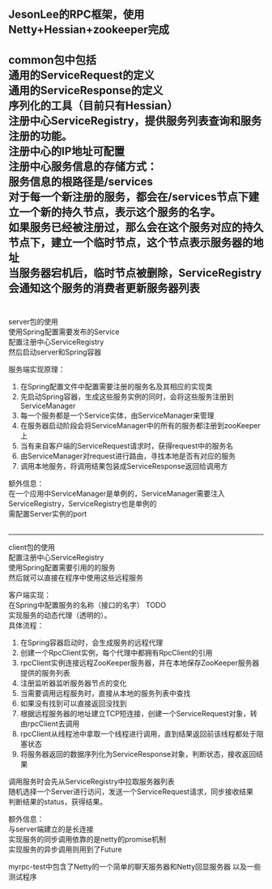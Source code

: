 JesonLee的RPC框架，使用Netty+Hessian+zookeeper完成  
-----

common包中包括  
通用的ServiceRequest的定义  
通用的ServiceResponse的定义  
序列化的工具（目前只有Hessian）  
注册中心ServiceRegistry，提供服务列表查询和服务注册的功能。  
注册中心的IP地址可配置  
注册中心服务信息的存储方式：  
服务信息的根路径是/services    
对于每一个新注册的服务，都会在/services节点下建立一个新的持久节点，表示这个服务的名字。  
如果服务已经被注册过，那么会在这个服务对应的持久节点下，建立一个临时节点，这个节点表示服务器的地址  
当服务器宕机后，临时节点被删除，ServiceRegistry会通知这个服务的消费者更新服务器列表  
<br>
---
server包的使用  
使用Spring配置需要发布的Service  
配置注册中心ServiceRegistry  
然后启动server和Spring容器  

服务端实现原理：
1. 在Spring配置文件中配置需要注册的服务名及其相应的实现类
2. 先启动Spring容器，生成这些服务实例的同时，会将这些服务注册到ServiceManager
4. 每一个服务都是一个Service实体，由ServiceManager来管理
3. 在服务器启动阶段会将ServiceManager中的所有的服务都注册到zooKeeper上
4. 当有来自客户端的ServiceRequest请求时，获得request中的服务名
5. 由ServiceManager对request进行路由，寻找本地是否有对应的服务
6. 调用本地服务，将调用结果包装成ServiceResponse返回给调用方

额外信息：  
在一个应用中ServiceManager是单例的，ServiceManager需要注入ServiceRegistry，ServiceRegistry也是单例的  
需配置Server实例的port  
<br>

---
client包的使用  
配置注册中心ServiceRegistry  
使用Spring配置需要引用的的服务   
然后就可以直接在程序中使用这些远程服务  

客户端实现：  
在Spring中配置服务的名称（接口的名字） TODO  
实现服务的动态代理（透明的）。  
具体流程：
1. 在Spring容器启动时，会生成服务的远程代理  
1. 创建一个RpcClient实例，每个代理中都拥有RpcClient的引用
2. rpcClient实例连接远程ZooKeeper服务器，并在本地保存ZooKeeper服务器提供的服务列表
2. 注册监听器监听服务器节点的变化
3. 当需要调用远程服务时，直接从本地的服务列表中查找
4. 如果没有找到可以直接返回没找到
3. 根据远程服务器的地址建立TCP短连接，创建一个ServiceRequest对象，转由rpcClient去调用
4. rpcClient从线程池中拿取一个线程进行调用，直到结果返回前该线程都处于阻塞状态
5. 将服务器返回的数据序列化为ServiceResponse对象，判断状态，接收返回结果

调用服务时会先从ServiceRegistry中拉取服务器列表  
随机选择一个Server进行访问，发送一个ServiceRequest请求，同步接收结果  
判断结果的status，获得结果。  

额外信息：  
与server端建立的是长连接  
实现服务的同步调用依靠的是netty的promise机制  
实现服务的异步调用则用到了Future  

myrpc-test中包含了Netty的一个简单的聊天服务器和Netty回显服务器
以及一些测试程序
